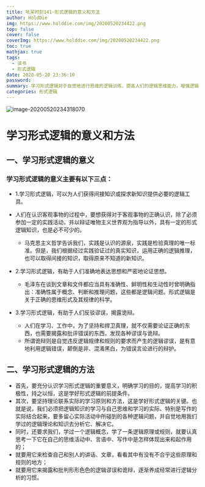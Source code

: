 ```yaml
---
title: 吼呆时刻141-形式逻辑的意义和方法
author: HoldDie
img: https://www.holddie.com/img/20200520234422.png
top: false
cover: false
coverImg: https://www.holddie.com/img/20200520234422.png
toc: true
mathjax: true
tags:
  - 读书
  - 形式逻辑
date: 2020-05-20 23:36:10
password:
summary: 学习形式逻辑对于自觉地进行思维的逻辑训练，提高人们的逻辑思维能力，增强逻辑论证的力量，从而对于提高我们整个民族的理论思维水平，都具有重要的意义。
categories: 形式逻辑
---
```


![image-20200520234318070](https://www.holddie.com/img/20200520234422.png)

# 学习形式逻辑的意义和方法

## 一、学习形式逻辑的意义

### 学习形式逻辑的意义主要有以下三点：

- 1.学习形式逻辑，可以为人们获得间接知识或探求新知识提供必要的逻辑工具。
- 人们在认识客观事物的过程中，要想获得对于客观事物的正确认识，除了必须参加一定的实践活动，并以辩证唯物主义世界观为指导以外，具有一定的形式逻辑知识，也是必不可少的。
	- 马克思主义哲学告诉我们，实践是认识的源泉，实践是检验真理的唯一标准。但是，我们根据经过实践验证过的真实知识，运用正确的逻辑推理，也可以取得间接的知识，取得原来不知道的新知识。
	
- 2.学习形式逻辑，有助于人们准确地表达思想和严密地论证思想。

	- 毛泽东在谈到文章和文件都应当具有准确性、鲜明性和生动性时曾明确指出：准确性属于概念、判断和推理问题，这些都是逻辑问题。形式逻辑是关于正确的思维形式及其规律的科学。

- 3.学习形式逻辑，有助于人们反驳谬误，揭露诡辩。

	- 人们在学习、工作中，为了坚持和捍卫真理，就不仅需要论证正确的东西，也需要揭露和批评错误的东西，发现各种谬误与诡辩。
	- 所谓诡辩则是自觉违反逻辑规律和规则的要求而产生的逻辑谬误，是有意地利用逻辑错误，颠倒是非、混淆黑白，为错误言论进行的辩护。

## 二、学习形式逻辑的方法

- 首先，要充分认识学习形式逻辑的重要意义，明确学习的目的，提高学习的积极性，持之以恒，这是学好形式逻辑的前提条件。
- 其次，要坚持理论联系实际的学习原则和方法，这是学好形式逻辑的关键。也就是说，我们必须把逻辑知识的学习与自己思维和学习的实际、特别是写作的实际结合起来，要多留心实际活动中所碰到的各种逻辑问题，并自觉地用我们学过的逻辑理论和知识去分析它、解决它。
- 同时，还要求我们，学过一个逻辑概念，学了一条逻辑原理或规则，就要认真思考一下它在自己的思维活动中、言语中、写作中是怎样体现出来和起作用的；
- 就要用它来检查自己和别人的讲话、文章，看看其中有没有不合乎这些原理和规则的地方；
- 就要用它来揭露和批判形形色色的逻辑谬误和诡辩，逐渐养成经常进行逻辑分析的习惯。